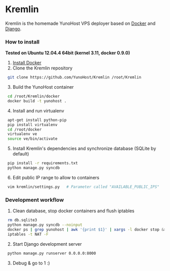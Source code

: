 # Kremlin

Kremlin is the homemade YunoHost VPS deployer based on [Docker](https://www.docker.io/) and [Django](https://www.djangoproject.com/).


### How to install

**Tested on Ubuntu 12.04.4 64bit (kernel 3.11, docker 0.9.0)**

 1. [Install Docker](http://docs.docker.io/en/latest/installation/ubuntulinux/#ubuntu-precise-12-04-lts-64-bit)
 2. Clone the Kremlin repository

   ```bash
    git clone https://github.com/YunoHost/Kremlin /root/Kremlin
   ```
   
 3. Build the YunoHost container
 
   ```bash
    cd /root/Kremlin/docker
    docker build -t yunohost .
   ```

 4. Install and run virtualenv
 
   ```bash
    apt-get install python-pip
    pip install virtualenv
    cd /root/docker
    virtualenv ve
    source ve/bin/activate
   ```

 5. Install Kremlin's dependencies and synchronize database (SQLite by default)
 
   ```bash
    pip install -r requirements.txt
    python manage.py syncdb
   ```

 6. Edit public IP range to allow to containers

   ```bash
    vim kremlin/settings.py   # Parameter called "AVAILABLE_PUBLIC_IPS"
   ```

### Development workflow

 1. Clean database, stop docker containers and flush iptables
   ```bash
    rm db.sqlite3
    python manage.py syncdb --noinput
    docker ps | grep yunohost | awk '{print $1}' | xargs -l docker stop &> /dev/null &
    iptables -t NAT -F
   ```

 2. Start Django development server
   ```bash
    python manage.py runserver 0.0.0.0:8000
   ```

  3. Debug & go to 1 :)
